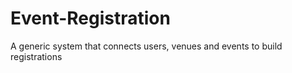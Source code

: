 Event-Registration
==================

A generic system that connects users, venues and events to build registrations